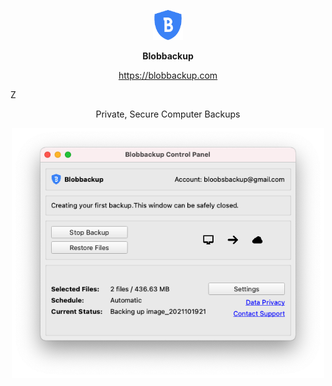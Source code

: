 <p align="center"><img src="server/public/img/logo.png" width="48px"/></p>

<p align="center"><b>Blobbackup</b></p>

<p align="center"><a href="https://blobbackup.com">https://blobbackup.com</a></p>
Z
<p align="center">Private, Secure Computer Backups</p>

<p align="center"><img src="server/public/img/mac-main.png" width="500px"/></p>

